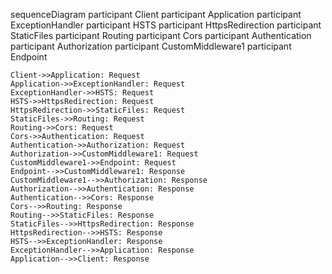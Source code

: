 sequenceDiagram
    participant Client
    participant Application
    participant ExceptionHandler
    participant HSTS
    participant HttpsRedirection
    participant StaticFiles
    participant Routing
    participant Cors
    participant Authentication
    participant Authorization
    participant CustomMiddleware1
    participant Endpoint

    Client->>Application: Request
    Application->>ExceptionHandler: Request
    ExceptionHandler->>HSTS: Request
    HSTS->>HttpsRedirection: Request
    HttpsRedirection->>StaticFiles: Request
    StaticFiles->>Routing: Request
    Routing->>Cors: Request
    Cors->>Authentication: Request
    Authentication->>Authorization: Request
    Authorization->>CustomMiddleware1: Request
    CustomMiddleware1->>Endpoint: Request
    Endpoint-->>CustomMiddleware1: Response
    CustomMiddleware1-->>Authorization: Response
    Authorization-->>Authentication: Response
    Authentication-->>Cors: Response
    Cors-->>Routing: Response
    Routing-->>StaticFiles: Response
    StaticFiles-->>HttpsRedirection: Response
    HttpsRedirection-->>HSTS: Response
    HSTS-->>ExceptionHandler: Response
    ExceptionHandler-->>Application: Response
    Application-->>Client: Response
